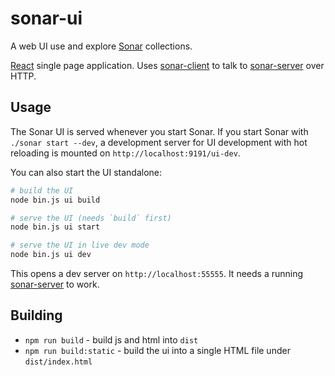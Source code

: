 # sonar-ui

A web UI use and explore [Sonar](https://github.com/arso-project/sonar) collections.

[React](https://reactjs.org) single page application. Uses [sonar-client](../sonar-client/README.md) to talk to [sonar-server](../sonar-server/README) over HTTP.

## Usage

The Sonar UI is served whenever you start Sonar. If you start Sonar with `./sonar start --dev`, a development server for UI development with hot reloading is mounted on `http://localhost:9191/ui-dev`.

You can also start the UI standalone:

```bash
# build the UI
node bin.js ui build

# serve the UI (needs `build` first)
node bin.js ui start

# serve the UI in live dev mode
node bin.js ui dev
```

This opens a dev server on `http://localhost:55555`. It needs a running [sonar-server](../sonar-server/README.md) to work.

## Building

* `npm run build` - build js and html into `dist`
* `npm run build:static` - build the ui into a single HTML file under `dist/index.html`
